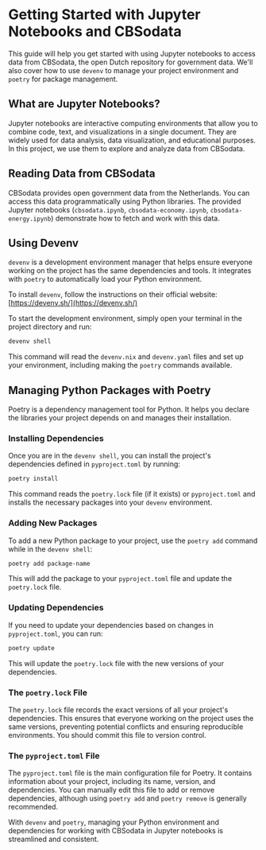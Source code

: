 # Getting Started with Jupyter Notebooks and CBSodata

This guide will help you get started with using Jupyter notebooks to access data from CBSodata, the open Dutch repository for government data. We'll also cover how to use `devenv` to manage your project environment and `poetry` for package management.

## What are Jupyter Notebooks?

Jupyter notebooks are interactive computing environments that allow you to combine code, text, and visualizations in a single document. They are widely used for data analysis, data visualization, and educational purposes. In this project, we use them to explore and analyze data from CBSodata.

## Reading Data from CBSodata

CBSodata provides open government data from the Netherlands. You can access this data programmatically using Python libraries. The provided Jupyter notebooks (`cbsodata.ipynb`, `cbsodata-economy.ipynb`, `cbsodata-energy.ipynb`) demonstrate how to fetch and work with this data.

## Using Devenv

`devenv` is a development environment manager that helps ensure everyone working on the project has the same dependencies and tools. It integrates with `poetry` to automatically load your Python environment.

To install `devenv`, follow the instructions on their official website: [https://devenv.sh/](https://devenv.sh/)

To start the development environment, simply open your terminal in the project directory and run:

```bash
devenv shell
```

This command will read the `devenv.nix` and `devenv.yaml` files and set up your environment, including making the `poetry` commands available.

## Managing Python Packages with Poetry

Poetry is a dependency management tool for Python. It helps you declare the libraries your project depends on and manages their installation.

### Installing Dependencies

Once you are in the `devenv shell`, you can install the project's dependencies defined in `pyproject.toml` by running:

```bash
poetry install
```

This command reads the `poetry.lock` file (if it exists) or `pyproject.toml` and installs the necessary packages into your `devenv` environment.

### Adding New Packages

To add a new Python package to your project, use the `poetry add` command while in the `devenv shell`:

```bash
poetry add package-name
```

This will add the package to your `pyproject.toml` file and update the `poetry.lock` file.

### Updating Dependencies

If you need to update your dependencies based on changes in `pyproject.toml`, you can run:

```bash
poetry update
```

This will update the `poetry.lock` file with the new versions of your dependencies.

### The `poetry.lock` File

The `poetry.lock` file records the exact versions of all your project's dependencies. This ensures that everyone working on the project uses the same versions, preventing potential conflicts and ensuring reproducible environments. You should commit this file to version control.

### The `pyproject.toml` File

The `pyproject.toml` file is the main configuration file for Poetry. It contains information about your project, including its name, version, and dependencies. You can manually edit this file to add or remove dependencies, although using `poetry add` and `poetry remove` is generally recommended.

With `devenv` and `poetry`, managing your Python environment and dependencies for working with CBSodata in Jupyter notebooks is streamlined and consistent.